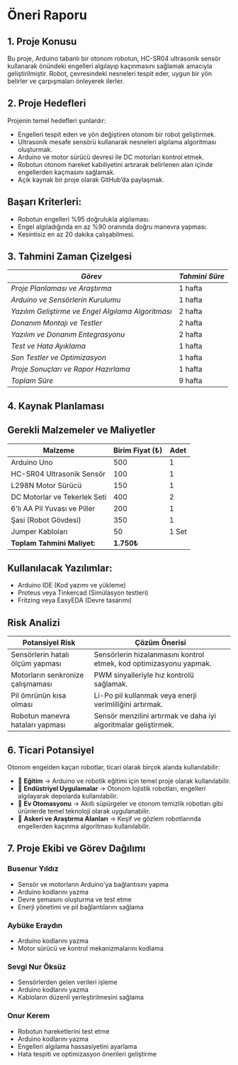 
# Öneri Raporu
## 1. Proje Konusu
Bu proje, Arduino tabanlı bir otonom robotun, HC-SR04 ultrasonik sensör kullanarak önündeki engelleri algılayıp kaçınmasını sağlamak amacıyla geliştirilmiştir. Robot, çevresindeki nesneleri tespit eder, uygun bir yön belirler ve çarpışmaları önleyerek ilerler.

## 2. Proje Hedefleri

Projenin temel hedefleri şunlardır:

- Engelleri tespit eden ve yön değiştiren otonom bir robot geliştirmek.
- Ultrasonik mesafe sensörü kullanarak nesneleri algılama algoritması oluşturmak.
- Arduino ve motor sürücü devresi ile DC motorları kontrol etmek.
- Robotun otonom hareket kabiliyetini artırarak belirlenen alan içinde engellerden kaçmasını sağlamak.
- Açık kaynak bir proje olarak GitHub’da paylaşmak.

## Başarı Kriterleri:

- Robotun engelleri %95 doğrulukla algılaması.
- Engel algıladığında en az %90 oranında doğru manevra yapması.
- Kesintisiz en az 20 dakika çalışabilmesi.

## 3. Tahmini Zaman Çizelgesi

| *Görev*                                        | *Tahmini Süre*  |
|--------------------------------------------------|-------------------|
| *Proje Planlaması ve Araştırma*                | 1 hafta           |
| *Arduino ve Sensörlerin Kurulumu*              | 1 hafta           |
| *Yazılım Geliştirme ve Engel Algılama Algoritması* | 2 hafta           |
| *Donanım Montajı ve Testler*                   | 2 hafta           |
| *Yazılım ve Donanım Entegrasyonu*              | 2 hafta           |
| *Test ve Hata Ayıklama*                        | 1 hafta           |
| *Son Testler ve Optimizasyon*                  | 1 hafta           |
| *Proje Sonuçları ve Rapor Hazırlama*           | 1 hafta           |
| *Toplam Süre*                                  | 9 hafta           |

## 4. Kaynak Planlaması
## Gerekli Malzemeler ve Maliyetler

| Malzeme                        | Birim Fiyat (₺) | Adet  | 
|--------------------------------|---------------|------|
| Arduino Uno                    | 500           | 1    | 
| HC-SR04 Ultrasonik Sensör      | 100           | 1    | 
| L298N Motor Sürücü             | 150           | 1    | 
| DC Motorlar ve Tekerlek Seti   | 400           | 2    | 
| 6'lı AA Pil Yuvası ve Piller   | 200           | 1    |
| Şasi (Robot Gövdesi)           | 350           | 1    | 
| Jumper Kabloları               | 50            | 1 Set |
| **Toplam Tahmini Maliyet:**    | **1.750₺**   |      | 

## Kullanılacak Yazılımlar:

- Arduino IDE (Kod yazımı ve yükleme)
- Proteus veya Tinkercad (Simülasyon testleri)
- Fritzing veya EasyEDA (Devre tasarımı)


## Risk Analizi

| Potansiyel Risk                     | Çözüm Önerisi |
|--------------------------------------|---------------|
| Sensörlerin hatalı ölçüm yapması     | Sensörlerin hizalanmasını kontrol etmek, kod optimizasyonu yapmak. |
| Motorların senkronize çalışmaması    | PWM sinyalleriyle hız kontrolü sağlamak. |
| Pil ömrünün kısa olması              | Li-Po pil kullanmak veya enerji verimliliğini artırmak. |
| Robotun manevra hataları yapması     | Sensör menzilini artırmak ve daha iyi algoritmalar geliştirmek. |

## 6. Ticari Potansiyel

Otonom engelden kaçan robotlar, ticari olarak birçok alanda kullanılabilir:

- 📌 **Eğitim** → Arduino ve robotik eğitimi için temel proje olarak kullanılabilir.  
- 📌 **Endüstriyel Uygulamalar** → Otonom lojistik robotları, engelleri algılayarak depolarda kullanılabilir.  
- 📌 **Ev Otomasyonu** → Akıllı süpürgeler ve otonom temizlik robotları gibi ürünlerde temel teknoloji olarak uygulanabilir.  
- 📌 **Askeri ve Araştırma Alanları** → Keşif ve gözlem robotlarında engellerden kaçınma algoritması kullanılabilir.

 ## 7. Proje Ekibi ve Görev Dağılımı   

### Busenur Yıldız 
- Sensör ve motorların Arduino'ya bağlantısını yapma
- Arduino kodlarını yazma 
- Devre şemasını oluşturma ve test etme  
- Enerji yönetimi ve pil bağlantılarını sağlama

### Aybüke Eraydın  
- Arduino kodlarını yazma  
- Motor sürücü ve kontrol mekanizmalarını kodlama 

### Sevgi Nur Öksüz 
- Sensörlerden gelen verileri işleme
- Arduino kodlarını yazma 
- Kabloların düzenli yerleştirilmesini sağlama  

### Onur Kerem 
- Robotun hareketlerini test etme
- Arduino kodlarını yazma 
- Engelleri algılama hassasiyetini ayarlama  
- Hata tespiti ve optimizasyon önerileri geliştirme
